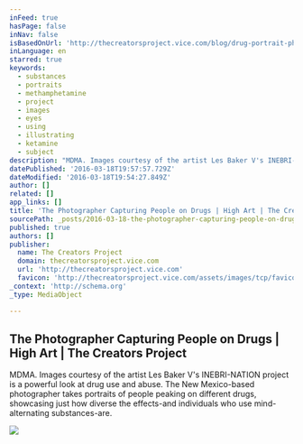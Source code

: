 ```yaml
---
inFeed: true
hasPage: false
inNav: false
isBasedOnUrl: 'http://thecreatorsproject.vice.com/blog/drug-portrait-photographer'
inLanguage: en
starred: true
keywords:
  - substances
  - portraits
  - methamphetamine
  - project
  - images
  - eyes
  - using
  - illustrating
  - ketamine
  - subject
description: "MDMA. Images courtesy of the artist Les Baker V's INEBRI-NATION project is a powerful look at drug use and abuse. The New Mexico-based photographer takes portraits of people peaking on different drugs, showcasing just how diverse the effects-and individuals who use mind-alternating substances-are."
datePublished: '2016-03-18T19:57:57.729Z'
dateModified: '2016-03-18T19:54:27.849Z'
author: []
related: []
app_links: []
title: 'The Photographer Capturing People on Drugs | High Art | The Creators Project'
sourcePath: _posts/2016-03-18-the-photographer-capturing-people-on-drugs-or-high-art-or-the.md
published: true
authors: []
publisher:
  name: The Creators Project
  domain: thecreatorsproject.vice.com
  url: 'http://thecreatorsproject.vice.com'
  favicon: 'http://thecreatorsproject.vice.com/assets/images/tcp/favicons/favicon.ico'
_context: 'http://schema.org'
_type: MediaObject

---
```

<article style=""><h1>The Photographer Capturing People on Drugs | High Art | The Creators Project</h1><p>MDMA. Images courtesy of the artist Les Baker V's INEBRI-NATION project is a powerful look at drug use and abuse. The New Mexico-based photographer takes portraits of people peaking on different drugs, showcasing just how diverse the effects-and individuals who use mind-alternating substances-are.</p><img src="http://thecreatorsproject-images.vice.com/content-images/article/photographer-captures-portraits-of-people-on-drugs/bf80ac4fcf9449b0ac28d725dce685f4.jpg?1xw:0.2061310782241xh;*,*&amp;resize=1200:*" /></article>